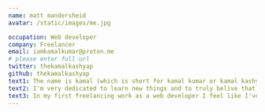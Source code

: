 ```yaml
---
name: matt mandersheid
avatar: /static/images/me.jpg

occupation: Web developer
company: Freelancer
email: iamkamalkumar@proton.me
# please enter full url
twitter: thekamalkashyap
github: thekamalkashyap
text1: The name is kamal (which is short for kamal kumar or kamal kashyap, depending on where you know me from). I am a 17-year-old North Indian with a tech sort of background and a lot to say about the trends and direction of the scientific world.
text2: I'm very dedicated to learn new things and to truly belive that you should never stop learning. I enjoy creating different things, whether that be websites, application or anything in between.
text3: In my first freelancing work as a web developer I feel like I've been very lucky to experience a broad and diverce part of projects and tasks. I get to deal with everything from user feedback, design and to backend tests and improving parts of our daily operations.
---
```

